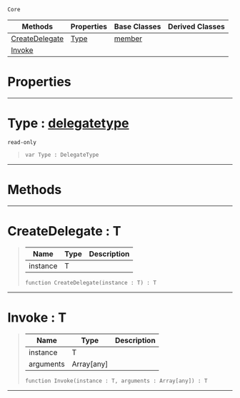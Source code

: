  `Core`

|Methods|Properties|Base Classes|Derived Classes|
|---|---|---|---|
|[ CreateDelegate](https://github.com/PlasmaEngine/PlasmaDocs/tree/master/docs/C%2B%2B/code_reference/lightning_base_types/function.markdown#createdelegate-plasma-engi)|[ Type](https://github.com/PlasmaEngine/PlasmaDocs/tree/master/docs/C%2B%2B/code_reference/lightning_base_types/function.markdown#type-plasma-engine-documen)|[member](https://github.com/PlasmaEngine/PlasmaDocs/tree/master/docs/C%2B%2B/code_reference/lightning_base_types/member.markdown)| |
|[ Invoke](https://github.com/PlasmaEngine/PlasmaDocs/tree/master/docs/C%2B%2B/code_reference/lightning_base_types/function.markdown#invoke-plasma-engine-docum)| | | |


 #  Properties


---  
 #  Type : [delegatetype](https://github.com/PlasmaEngine/PlasmaDocs/tree/master/docs/C%2B%2B/code_reference/lightning_base_types/delegatetype.markdown)

 `read-only`

> 
> ``` lang=cpp, name=Lightning
> var Type : DelegateType


---  
 #  Methods


---  
 #  CreateDelegate : T

> 
> |Name|Type|Description|
> |---|---|---|
> |instance|T| |
> ``` lang=cpp, name=Lightning
> function CreateDelegate(instance : T) : T
> ``` 


---  
 #  Invoke : T

> 
> |Name|Type|Description|
> |---|---|---|
> |instance|T| |
> |arguments|Array[any]| |
> ``` lang=cpp, name=Lightning
> function Invoke(instance : T, arguments : Array[any]) : T
> ``` 


---  
 

 